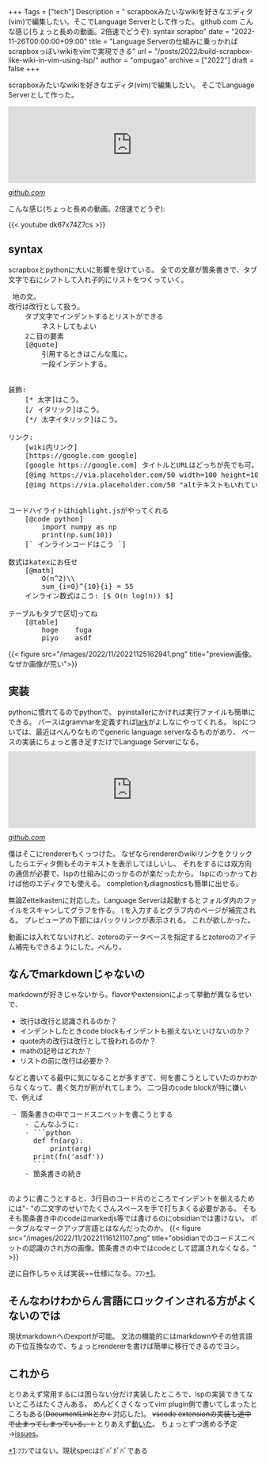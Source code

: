 +++
Tags = ["tech"]
Description = " scrapboxみたいなwikiを好きなエディタ(vim)で編集したい。そこでLanguage Serverとして作った。  github.com  こんな感じ(ちょっと長めの動画。2倍速でどうぞ):    syntax  scrapbo"
date = "2022-11-26T00:00:00+09:00"
title = "Language Serverの仕組みに乗っかればscrapboxっぽいwikiをvimで実現できる"
url = "/posts/2022/build-scrapbox-like-wiki-in-vim-using-lsp/"
author = "ompugao"
archive = ["2022"]
draft = false
+++

<body>
<p>scrapboxみたいなwikiを好きなエディタ(vim)で編集したい。
そこでLanguage Serverとして作った。</p>

<p><iframe src="https://hatenablog-parts.com/embed?url=https%3A%2F%2Fgithub.com%2Fompugao%2Fmarkshift" title="GitHub - ompugao/markshift: Yet antoher indentation-based markup languange with language server/vim plugin" class="embed-card embed-webcard" scrolling="no" frameborder="0" style="display: block; width: 100%; height: 155px; max-width: 500px; margin: 10px 0px;" loading="lazy"></iframe><cite class="hatena-citation"><a href="https://github.com/ompugao/markshift">github.com</a></cite></p>

<p>こんな感じ(ちょっと長めの動画。2倍速でどうぞ):</p>

{{< youtube dk67x74Z7cs >}}

<h2 id="syntax">syntax</h2>

<p>scrapboxとpythonに大いに影響を受けている。
全ての文章が箇条書きで、タブ文字で右にシフトして入れ子的にリストをつくっていく。</p>

<pre class="code" data-lang="" data-unlink> 地の文。
改行は改行として扱う。
    タブ文字でインデントするとリストができる
        ネストしてもよい
    2こ目の要素
    [@quote]
        引用するときはこんな風に。
        一段インデントする。


装飾:
    [* 太字]はこう。
    [/ イタリック]はこう。
    [*/ 太字イタリック]はこう。

リンク:
    [wiki内リンク]
    [https://google.com google]
    [google https://google.com] タイトルとURLはどっちが先でも可。
    [@img https://via.placeholder.com/50 width=100 height=100] 画像はこう。
    [@img https://via.placeholder.com/50 "altテキストもいれていいよ"] altテキストとurlの順番も入れ替え可。


コードハイライトはhighlight.jsがやってくれる
    [@code python]
        import numpy as np
        print(np.sum(10))
    [` インラインコードはこう `]

数式はkatexにお任せ
    [@math]
        O(n^2)\\
        sum_{i=0}^{10}{i} = 55
    インライン数式はこう: [$ O(n log(n)) $]

テーブルもタブで区切ってね
    [@table]
        hoge    fuga
        piyo    asdf </pre>


{{< figure src="/images/2022/11/20221125162941.png" title="preview画像。なぜか画像が荒い">}}

<h2 id="実装">実装</h2>

<p>pythonに慣れてるのでpythonで。
pyinstallerにかければ実行ファイルも簡単にできる。
パースはgrammarを定義すれば<a href="https://github.com/lark-parser/lark">lark</a>がよしなにやってくれる。
lspについては、最近はべんりなものでgeneric language serverなるものがあり、
ベースの実装にちょっと書き足すだけでLanguage Serverになる。
<iframe src="https://hatenablog-parts.com/embed?url=https%3A%2F%2Fgithub.com%2Fopenlawlibrary%2Fpygls" title="GitHub - openlawlibrary/pygls: A pythonic generic language server" class="embed-card embed-webcard" scrolling="no" frameborder="0" style="display: block; width: 100%; height: 155px; max-width: 500px; margin: 10px 0px;" loading="lazy"></iframe><cite class="hatena-citation"><a href="https://github.com/openlawlibrary/pygls">github.com</a></cite></p>

<p>僕はそこにrendererもくっつけた。
なぜならrendererのwikiリンクをクリックしたらエディタ側もそのテキストを表示してほしいし、
それをするには双方向の通信が必要で、lspの仕組みにのっかるのが楽だったから。
lspにのっかっておけば他のエディタでも使える。
completionもdiagnosticsも簡単に出せる。</p>

<p>無論Zettelkastenに対応した。Language Serverは起動するとフォルダ内のファイルをスキャンしてグラフを作る。
<code>[</code>を入力するとグラフ内のページが補完される。
プレビューアの下部にはバックリンクが表示される。
これが欲しかった。</p>

<p>動画には入れてないけれど、zoteroのデータベースを指定するとzoteroのアイテム補完もできるようにした。べんり。</p>

<h2 id="なんでmarkdownじゃないの">なんでmarkdownじゃないの</h2>

<p>markdownが好きじゃないから。flavorやextensionによって挙動が異なるせいで、</p>

<ul>
<li>改行は改行と認識されるのか？</li>
<li>インデントしたときcode blockもインデントも揃えないといけないのか？</li>
<li>quote内の改行は改行として扱われるのか？</li>
<li>mathの記号はどれか？</li>
<li>リストの前に改行は必要か？</li>
</ul>


<p>などと書いてる最中に気になることが多すぎて、何を書こうとしていたのかわからなくなって、書く気力が削がれてしまう。
二つ目のcode blockが特に嫌いで、例えば</p>

<pre class="code lang-markdown" data-lang="markdown" data-unlink> - 箇条書きの中でコードスニペットを書こうとする
    - こんなふうに:
    - ```python
      def fn(arg):
          print(arg)
      print(fn('asdf'))
      ```
    - 箇条書きの続き
 </pre>


<p>のように書こうとすると、3行目のコード片のところでインデントを揃えるためには"- "の二文字のせいでたくさんスペースを手で打ちまくる必要がある。
そもそも箇条書き中のcodeはmarkedjs等では書けるのにobsidianでは書けない。
ポータブルなマークアップ言語とはなんだったのか。
{{< figure src="/images/2022/11/20221116121107.png" title="obsidianでのコードスニペットの認識のされ方の画像。箇条書きの中ではcodeとして認識されなくなる。" >}}

<p>逆に自作しちゃえば実装==仕様になる。ﾌﾌﾝ<a href="#f-ee40a67d" name="fn-ee40a67d" title="ﾌﾌﾝではない。現状specはｶﾞﾊﾞｶﾞﾊﾞである">*1</a>。</p>

<h2 id="そんなわけわからん言語にロックインされる方がよくないのでは">そんなわけわからん言語にロックインされる方がよくないのでは</h2>

<p>現状markdownへのexportが可能。
文法の機能的にはmarkdownやその他言語の下位互換なので、ちょっとrendererを書けば簡単に移行できるのでヨシ。</p>

<h2 id="これから">これから</h2>

<p>とりあえず常用するには困らない分だけ実装したところで、lspの実装できてないところはたくさんある。
めんどくさくなってvim plugin側で書いてしまったところもある(<s>DocumentLinkとか</s>←対応した)。
<s>vscode extensionの実装も途中で止まってしまっている。</s>←とりあえず<a href="https://github.com/ompugao/markshift/tree/master/src/markshift/langserver">動いた</a>。
ちょっとずつ進める予定→<a href="https://github.com/ompugao/markshift/issues">issues</a>。</p>
<div class="footnote">
<p class="footnote"><a href="#fn-ee40a67d" name="f-ee40a67d" class="footnote-number">*1</a><span class="footnote-delimiter">:</span><span class="footnote-text">ﾌﾌﾝではない。現状specはｶﾞﾊﾞｶﾞﾊﾞである</span></p>
</div>
</body>
